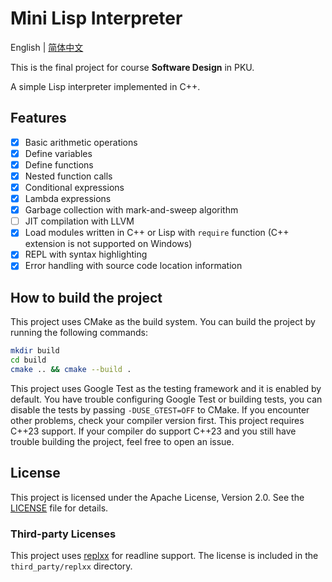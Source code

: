 # Mini Lisp Interpreter

English | [简体中文](./README.zh-CN.md)

This is the final project for course **Software Design** in PKU.

A simple Lisp interpreter implemented in C++.

## Features

- [x] Basic arithmetic operations
- [x] Define variables
- [x] Define functions
- [x] Nested function calls
- [x] Conditional expressions
- [x] Lambda expressions
- [x] Garbage collection with mark-and-sweep algorithm
- [ ] JIT compilation with LLVM
- [x] Load modules written in C++ or Lisp with `require` function (C++ extension is not supported on Windows)
- [x] REPL with syntax highlighting
- [x] Error handling with source code location information

## How to build the project

This project uses CMake as the build system. You can build the project by running the following commands:

```bash
mkdir build
cd build
cmake .. && cmake --build .
```

This project uses Google Test as the testing framework and it is enabled by default. You have trouble configuring Google Test or building tests, you can disable the tests by passing `-DUSE_GTEST=OFF` to CMake. If you encounter other problems, check your compiler version first. This project requires C++23 support. If your compiler do support C++23 and you still have trouble building the project, feel free to open an issue.

## License
This project is licensed under the Apache License, Version 2.0. See the [LICENSE](./LICENSE) file for details.

### Third-party Licenses
This project uses [replxx](https://github.com/AmokHuginnsson/replxx) for readline support. The license is included in the `third_party/replxx` directory.
